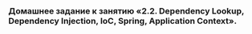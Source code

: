 ### Домашнее задание к занятию «2.2. Dependency Lookup, Dependency Injection, IoC, Spring, Application Context».